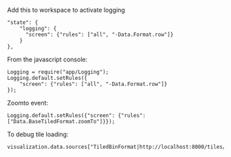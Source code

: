 Add this to workspace to activate logging

    "state": {
        "logging": {
          "screen": {"rules": ["all", "-Data.Format.row"]}
        }
    },

From the javascript console:

    Logging = require("app/Logging");
    Logging.default.setRules({
        "screen": {"rules": ["all", "-Data.Format.row"]}
    });

Zoomto event:

    Logging.default.setRules({"screen": {"rules": ["Data.BaseTiledFormat.zoomTo"]}});

To debug tile loading:

    visualization.data.sources["TiledBinFormat|http://localhost:8000/tiles/tiledata3"].source.printTree()
